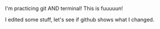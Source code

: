 I'm practicing git AND terminal! This is fuuuuun!

I edited some stuff, let's see if github shows what I changed.